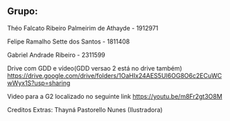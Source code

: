 ## Grupo:

Théo Falcato Ribeiro Palmeirim de Athayde - 1912971

Felipe Ramalho Sette dos Santos - 1811408

Gabriel Andrade Ribeiro - 2311599

Drive com GDD e vídeo(GDD versao 2 está no drive também)
https://drive.google.com/drive/folders/1OaHIx24AES5UI6OG8O6c2ECuWCwWyx1S?usp=sharing

Video para a G2 localizado no seguinte link https://youtu.be/m8Fr2gt3O8M

Creditos Extras: Thayná Pastorello Nunes (Ilustradora)
